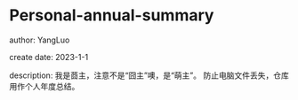 # Personal-annual-summary
author: YangLuo

create date: 2023-1-1 

description: 我是莔主，注意不是“囧主”噢，是“萌主”。
             防止电脑文件丢失，仓库用作个人年度总结。

